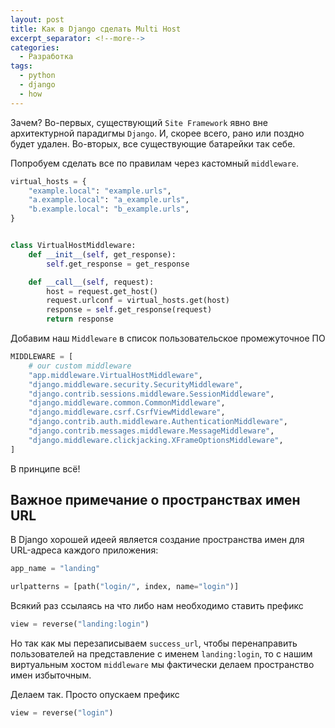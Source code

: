 ```yaml
---
layout: post
title: Как в Django сделать Multi Host
excerpt_separator: <!--more-->
categories:
  - Разработка
tags:
  - python
  - django
  - how
---
```


Зачем? Во-первых, существующий `Site Framework` явно вне архитектурной парадигмы `Django`. И, скорее всего, рано или поздно будет удален. Во-вторых, все существующие батарейки так себе.

<!--more-->

Попробуем сделать все по правилам через кастомный `middleware`.

```python
virtual_hosts = {
    "example.local": "example.urls",
    "a.example.local": "a_example.urls",
    "b.example.local": "b_example.urls",
}


class VirtualHostMiddleware:
    def __init__(self, get_response):
        self.get_response = get_response

    def __call__(self, request):
        host = request.get_host()
        request.urlconf = virtual_hosts.get(host)
        response = self.get_response(request)
        return response
```

Добавим наш `Middleware` в список пользовательское промежуточное ПО

```python
MIDDLEWARE = [
    # our custom middleware
    "app.middleware.VirtualHostMiddleware",
    "django.middleware.security.SecurityMiddleware",
    "django.contrib.sessions.middleware.SessionMiddleware",
    "django.middleware.common.CommonMiddleware",
    "django.middleware.csrf.CsrfViewMiddleware",
    "django.contrib.auth.middleware.AuthenticationMiddleware",
    "django.contrib.messages.middleware.MessageMiddleware",
    "django.middleware.clickjacking.XFrameOptionsMiddleware",
]
```

В принципе всё!

## Важное примечание о пространствах имен URL

В Django хорошей идеей является создание пространства имен для URL-адреса каждого приложения:

```python
app_name = "landing"

urlpatterns = [path("login/", index, name="login")]
```

Всякий раз ссылаясь на что либо нам необходимо ставить префикс

```python
view = reverse("landing:login")
```

Но так как мы перезаписываем `success_url`, чтобы перенаправить пользователей на представление с именем `landing:login`, то с нашим виртуальным хостом `middleware` мы фактически делаем пространство имен избыточным.

Делаем так. Просто опускаем префикс

```python
view = reverse("login")
```
